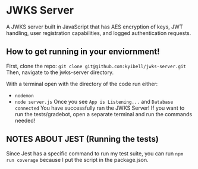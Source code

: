 # JWKS Server

A JWKS server built in JavaScript that has AES encryption of keys, JWT handling, user registration capabilities, and logged authentication requests.


## How to get running in your enviornment!

First, clone the repo:
`git clone git@github.com:kyibell/jwks-server.git`
Then, navigate to the jwks-server directory.

With a terminal open with the directory of the code run either:
- `nodemon`
- `node server.js`
Once you see `App is Listening...` and `Database connected` You have successfully ran the JWKS Server!
If you want to run the tests/gradebot, open a separate terminal and run the commands needed!

## NOTES ABOUT JEST (Running the tests)

Since Jest has a specific command to run my test suite, you can run `npm run coverage` because I put the script in the package.json.
